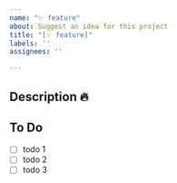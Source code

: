 ```yaml
---
name: "✨ feature"
about: Suggest an idea for this project
title: "[✨ feature]"
labels: ''
assignees: ''

---
```


## Description 🔥

## To Do
- [ ] todo 1
- [ ] todo 2
- [ ] todo 3
